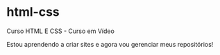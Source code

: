 # html-css
 Curso HTML E CSS - Curso em Vídeo

Estou aprendendo a criar sites e agora vou gerenciar meus repositórios!